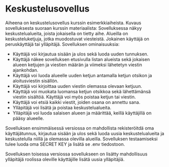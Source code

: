 # Keskustelusovellus

Aiheena on keskustelusovellus kurssin esimerkkiaiheista. Kuvaus sovelluksesta suoraan kurssin materiaalista:
Sovelluksessa näkyy keskustelualueita, joista jokaisella on tietty aihe. Alueilla on keskusteluketjuja, jotka muodostuvat viesteistä. Jokainen käyttäjä on peruskäyttäjä tai ylläpitäjä.
Sovelluksen ominaisuuksia:
* Käyttäjä voi kirjautua sisään ja ulos sekä luoda uuden tunnuksen.
* Käyttäjä näkee sovelluksen etusivulla listan alueista sekä jokaisen alueen ketjujen ja viestien määrän ja viimeksi lähetetyn viestin ajankohdan.
* Käyttäjä voi luoda alueelle uuden ketjun antamalla ketjun otsikon ja aloitusviestin sisällön.
* Käyttäjä voi kirjoittaa uuden viestin olemassa olevaan ketjuun.
* Käyttäjä voi muokata luomansa ketjun otsikkoa sekä lähettämänsä viestin sisältöä. Käyttäjä voi myös poistaa ketjun tai viestin.
* Käyttäjä voi etsiä kaikki viestit, joiden osana on annettu sana.
* Ylläpitäjä voi lisätä ja poistaa keskustelualueita.
* Ylläpitäjä voi luoda salaisen alueen ja määrittää, keillä käyttäjillä on pääsy alueelle.

Sovelluksen ensimmäisessä versiossa on mahdollista rekisteröitdä oma käyttäjätunnus, kirjautua sisään ja ulos sekä luoda uusia keskustelualueita ja keskustelulla niillä ja olemassa olevilla alueilla.
Sovelluksen testaamiseksi tulee luoda oma SECRET KEY ja lisätä se .env tiedostoon.

Sovelluksen toisessa versiossa sovellukseen on lisätty mahdollisuus ylläpitäjä roolissa oleville käyttäjille lisätä uusia ylläpitäjiä.
